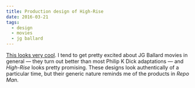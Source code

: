 ```yaml
---
title: Production design of High-Rise
date: 2016-03-21
tags:
  - design
  - movies
  - jg ballard
---
```


[This looks very cool](http://www.creativereview.co.uk/cr-blog/2016/march/inside-high-rise/). I tend to get pretty excited about JG Ballard movies in general — they turn out better than most Philip K Dick adaptations — and *High-Rise* looks pretty promising. These designs look authentically of a particular time, but their generic nature reminds me of the products in *Repo Man*.
